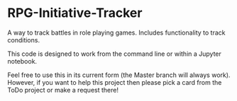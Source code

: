 # RPG-Initiative-Tracker
A way to track battles in role playing games. Includes functionality to track conditions.

This code is designed to work from the command line or within a Jupyter notebook.

Feel free to use this in its current form (the Master branch will always work). However, if you want to help this project then please pick a card from the ToDo project or make a request there!
